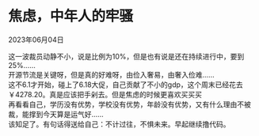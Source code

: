 # 焦虑，中年人的牢骚
<div class="date">2023年06月04日</div>

这一波裁员动静不小，说是比例为10%，但是也有说是还在持续进行中，要到25%......<br/>
开源节流是关键呀，但是真的好难呀，由俭入奢易，由奢入俭难......<br/>
这不6.1才开始，碰上了6.18大促，自己贡献了不小的gdp，这个周末已经花去 ￥4278.20。真是应该把手剁去。但是焦虑的时候更喜欢买买买<br/>
再看看自己，学历没有优势，学校没有优势，年龄没有优势，又有什么理由不被裁，能撑到今天算是运气好......<br/>
该知足了。有句话得送给自己：不计过往，不惧未来。早起继续撸代码。
